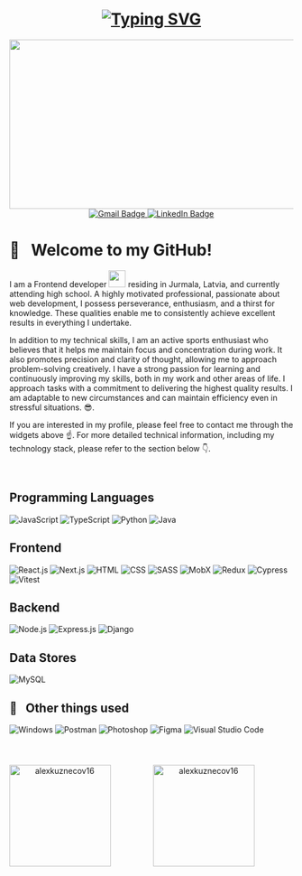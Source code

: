 <h1 align="center">
  <a href="https://git.io/typing-svg">
    <img src="https://readme-typing-svg.herokuapp.com?lines=Hi,+There!+👋;I'm+Alexander+Kuznecov;Web+Developer;+Telegram+Bot+Developer;&center=true&width=650&height=50&color=36BCF7&vCenter=true&size=25" alt="Typing SVG" />
  </a>
</h1>

<div align="center">
  <img src="https://media.giphy.com/media/dWesBcTLavkZuG35MI/giphy.gif" width="600" height="300"/>
</div>

<div id="badges" align="center">
  <a href="mailto:alexander.kuznecov16@gmail.com" target="_blank">
    <img src="https://img.shields.io/badge/Gmail-red?logo=gmail&logoColor=white&style=for-the-badge" alt="Gmail Badge"/>
  </a>
  <a href="https://www.linkedin.com/in/alexander-kuznecov/" target="_blank">
    <img src="https://img.shields.io/badge/LinkedIn-blue?logo=linkedin&logoColor=white&style=for-the-badge" alt="LinkedIn Badge"/>
  </a>
</div>

<div id="badges" align="center">
  <img src="https://komarev.com/ghpvc/?username=alexkuznecov160z&style=for-the-badge" alt=""/>
</div>

# 👋 &nbsp; Welcome to my GitHub!

I am a Frontend developer <img src="https://media.giphy.com/media/WUlplcMpOCEmTGBtBW/giphy.gif" width="30px"> residing in Jurmala, Latvia, and currently attending high school. A highly motivated professional, passionate about web development, I possess perseverance, enthusiasm, and a thirst for knowledge. These qualities enable me to consistently achieve excellent results in everything I undertake.

In addition to my technical skills, I am an active sports enthusiast who believes that it helps me maintain focus and concentration during work. It also promotes precision and clarity of thought, allowing me to approach problem-solving creatively. I have a strong passion for learning and continuously improving my skills, both in my work and other areas of life. I approach tasks with a commitment to delivering the highest quality results. I am adaptable to new circumstances and can maintain efficiency even in stressful situations. 😎.

If you are interested in my profile, please feel free to contact me through the widgets above ☝️. For more detailed technical information, including my technology stack, please refer to the section below 👇.

&nbsp;


## Programming Languages

![JavaScript](https://img.shields.io/badge/JavaScript-F7DF1E?style=for-the-badge&logo=JavaScript&logoColor=black)
![TypeScript](https://img.shields.io/badge/TypeScript-007ACC?style=for-the-badge&logo=TypeScript&logoColor=white)
![Python](https://img.shields.io/badge/Python-3776AB?style=for-the-badge&logo=Python&logoColor=white)
![Java](https://img.shields.io/badge/Java-ED8B00?style=for-the-badge&logo=openjdk&logoColor=white)

## Frontend

![React.js](https://img.shields.io/badge/React.js-61DAFB?style=for-the-badge&logo=React&logoColor=white)
![Next.js](https://img.shields.io/badge/Next.js-000000?style=for-the-badge&logo=Next.js&logoColor=white)
![HTML](https://img.shields.io/badge/HTML-239120?style=for-the-badge&logo=HTML5&logoColor=white)
![CSS](https://img.shields.io/badge/CSS-1572B6?style=for-the-badge&logo=CSS3&logoColor=white)
![SASS](https://img.shields.io/badge/SASS-CC6699?style=for-the-badge&logo=Sass&logoColor=white)
![MobX](https://img.shields.io/badge/MobX-FF9955?style=for-the-badge&logo=MobX&logoColor=white)
![Redux](https://img.shields.io/badge/Redux-764ABC?style=for-the-badge&logo=Redux&logoColor=white)
![Cypress](https://img.shields.io/badge/Cypress-17202C?style=for-the-badge&logo=Cypress&logoColor=white)
![Vitest](https://img.shields.io/badge/Vitest-6E9F18?style=for-the-badge&logo=Vitest&logoColor=white)

## Backend

![Node.js](https://img.shields.io/badge/Node.js-339933?style=for-the-badge&logo=Node.js&logoColor=white)
![Express.js](https://img.shields.io/badge/Express.js-000000?style=for-the-badge&logo=Express&logoColor=white)
![Django](https://img.shields.io/badge/Django-092E20?style=for-the-badge&logo=Django&logoColor=white)

## Data Stores

![MySQL](https://img.shields.io/badge/MySQL-4479A1?style=for-the-badge&logo=MySQL&logoColor=white)

## 🔌 &nbsp; Other things used

![Windows](https://img.shields.io/badge/Windows-0078D6?style=for-the-badge&logo=windows&logoColor=white)
![Postman](https://img.shields.io/badge/Postman-FF6C37?style=for-the-badge&logo=Postman&logoColor=white)
![Photoshop](https://img.shields.io/badge/Photoshop-31A8FF?style=for-the-badge&logo=Adobe%20Photoshop&logoColor=white)
![Figma](https://img.shields.io/badge/Figma-F24E1E?style=for-the-badge&logo=Figma&logoColor=white)
![Visual Studio Code](https://img.shields.io/badge/Visual%20Studio%20Code-007ACC?style=for-the-badge&logo=Visual%20Studio%20Code&logoColor=white)

&nbsp;

###

<div align="center">
<p><img align="left" height="180" src="https://github-readme-stats.vercel.app/api/top-langs?username=alexkuznecov16&show_icons=true&locale=en&layout=compact&theme=react&border_radius=10" alt="alexkuznecov16" /></p>
<p>&nbsp;<img align="center" height="180" src="https://github-readme-stats.vercel.app/api?username=alexkuznecov16&show_icons=true&locale=en&count_private=true&theme=react&border_radius=10" alt="alexkuznecov16" /></p>
</div>

